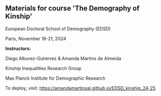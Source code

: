## Materials for course 'The Demography of Kinship'

European Doctoral School of Demography (EDSD)

Paris, November 18-21, 2024

**Instructors:**

Diego Alburez-Gutierrez & Amanda Martins de Almeida

Kinship Inequalities Research Group

Max Planck Institute for Demographic Research

To deploy, visit: https://amandamartinsal.github.io/EDSD_kinship_24-25
